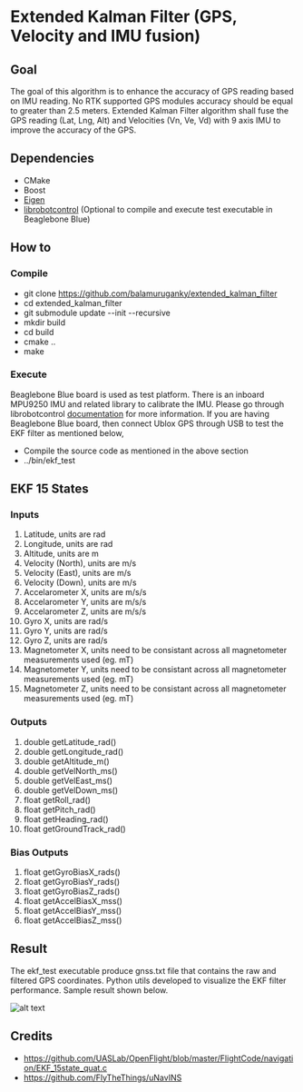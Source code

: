 # Extended Kalman Filter (GPS, Velocity and IMU fusion)

## Goal
The goal of this algorithm is to enhance the accuracy of GPS reading based on IMU reading. No RTK supported GPS modules accuracy should be equal to greater than 2.5 meters. Extended Kalman Filter algorithm shall fuse the GPS reading (Lat, Lng, Alt) and Velocities (Vn, Ve, Vd) with 9 axis IMU to improve the accuracy of the GPS.

## Dependencies
* CMake
* Boost
* [Eigen](https://eigen.tuxfamily.org/index.php?title=Main_Page)
* [librobotcontrol](https://github.com/beagleboard/librobotcontrol) (Optional to compile and execute test executable in Beaglebone Blue)

## How to
### Compile
* git clone https://github.com/balamuruganky/extended_kalman_filter
* cd extended_kalman_filter
* git submodule update --init --recursive
* mkdir build
* cd build
* cmake ..
* make

### Execute
Beaglebone Blue board is used as test platform. There is an inboard MPU9250 IMU and related library to calibrate the IMU. Please go through librobotcontrol [documentation](http://beagleboard.org/librobotcontrol/) for more information.
If you are having Beaglebone Blue board, then connect Ublox GPS through USB to test the EKF filter as mentioned below,

* Compile the source code as mentioned in the above section
* ../bin/ekf_test

## EKF 15 States

### Inputs
1) Latitude, units are rad
2) Longitude, units are rad
3) Altitude, units are m
4) Velocity (North), units are m/s
5) Velocity (East), units are m/s
6) Velocity (Down), units are m/s
7) Accelarometer X, units are m/s/s
8) Accelarometer Y, units are m/s/s
9) Accelarometer Z, units are m/s/s
10) Gyro X, units are rad/s
11) Gyro Y, units are rad/s
12) Gyro Z, units are rad/s
13) Magnetometer X, units need to be consistant across all magnetometer measurements used (eg. mT)
14) Magnetometer Y, units need to be consistant across all magnetometer measurements used (eg. mT)
15) Magnetometer Z, units need to be consistant across all magnetometer measurements used (eg. mT)

### Outputs
1) double getLatitude_rad()
2) double getLongitude_rad()
3) double getAltitude_m()
4) double getVelNorth_ms()
5) double getVelEast_ms()
6) double getVelDown_ms()
7) float  getRoll_rad()
8) float  getPitch_rad()
9) float  getHeading_rad()
10) float  getGroundTrack_rad()

### Bias Outputs
1) float getGyroBiasX_rads()
2) float getGyroBiasY_rads()
3) float getGyroBiasZ_rads()
4) float getAccelBiasX_mss()
5) float getAccelBiasY_mss()
6) float getAccelBiasZ_mss()

## Result
The ekf_test executable produce gnss.txt file that contains the raw and filtered GPS coordinates. Python utils developed to visualize the EKF filter performance. Sample result shown below.

![alt text][ekf_result]

[ekf_result]: https://github.com/balamuruganky/extended_kalman_filter/blob/master/python_utils/test_data/raw_vs_ekf.png "GPS Raw Vs Filtered"

## Credits
* https://github.com/UASLab/OpenFlight/blob/master/FlightCode/navigation/EKF_15state_quat.c
* https://github.com/FlyTheThings/uNavINS
